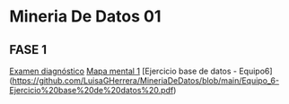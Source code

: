 # Mineria De Datos 01

## FASE 1

[Examen diagnóstico](https://github.com/Britany01/MineriaDeDatos/blob/main/Ex-Diagnostico_1852645.pdf)
[Mapa mental 1](https://github.com/Britany01/MineriaDeDatos/blob/main/MapaMental_1_1852645%20(1).pdf)
[Ejercicio base de datos - Equipo6] (https://github.com/LuisaGHerrera/MineriaDeDatos/blob/main/Equipo_6-Ejercicio%20base%20de%20datos%20.pdf)
